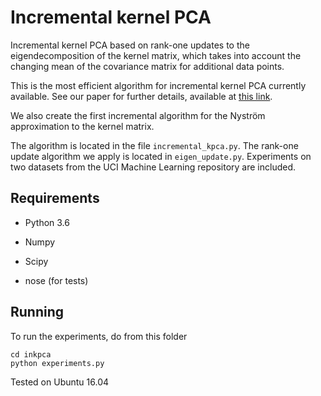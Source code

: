 
# Incremental kernel PCA

Incremental kernel PCA based on rank-one updates to the eigendecomposition of
the kernel matrix, which takes into account the changing mean of the
covariance matrix for additional data points.

This is the most efficient algorithm for incremental kernel PCA currently
available. See our paper for further details, available at [this link](https://arxiv.org/abs/1802.00043).

We also create the first incremental algorithm for the Nyström approximation
to the kernel matrix.

The algorithm is located in the file ``incremental_kpca.py``. The rank-one
update algorithm we apply is located in ``eigen_update.py``. Experiments
on two datasets from the UCI Machine Learning repository are included.



Requirements
------------

* Python 3.6

* Numpy

* Scipy

* nose (for tests)


Running
-------

To run the experiments, do from this folder

    cd inkpca
    python experiments.py

Tested on Ubuntu 16.04
